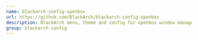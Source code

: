 ```yaml
---
name: blackarch-config-openbox
url: https://github.com/BlackArch/blackarch-config-openbox
description: BlackArch menu, theme and config for openbox window manager.
group: blackarch-config
---
```

